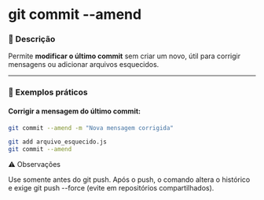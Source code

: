 # git commit --amend

### 📘 Descrição
Permite **modificar o último commit** sem criar um novo, útil para corrigir mensagens ou adicionar arquivos esquecidos.

---

### 🧩 Exemplos práticos

#### Corrigir a mensagem do último commit:
```bash
git commit --amend -m "Nova mensagem corrigida"

git add arquivo_esquecido.js
git commit --amend
```

⚠️ Observações

Use somente antes do git push.
Após o push, o comando altera o histórico e exige git push --force (evite em repositórios compartilhados).
